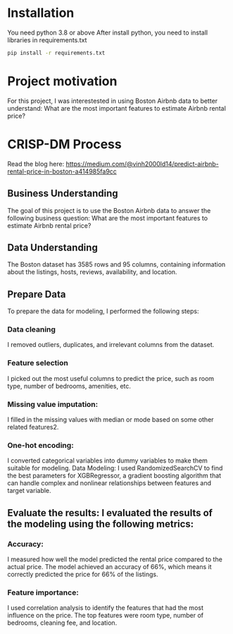 # Installation
You need python 3.8 or above
After install python, you need to install libraries in requirements.txt
```bash
pip install -r requirements.txt
```
# Project motivation
For this project, I was interestested in using Boston Airbnb data to better understand: What are the most important features to estimate Airbnb rental price?

# CRISP-DM Process
Read the blog here: https://medium.com/@vinh2000ld14/predict-airbnb-rental-price-in-boston-a414985fa9cc
## Business Understanding
The goal of this project is to use the Boston Airbnb data to answer the following business question: What are the most important features to estimate Airbnb rental price?

## Data Understanding 
The Boston dataset has 3585 rows and 95 columns, containing information about the listings, hosts, reviews, availability, and location.

## Prepare Data
To prepare the data for modeling, I performed the following steps:

### Data cleaning
 I removed outliers, duplicates, and irrelevant columns from the dataset.
### Feature selection
 I picked out the most useful columns to predict the price, such as room type, number of bedrooms, amenities, etc.
### Missing value imputation:
 I filled in the missing values with median or mode based on some other related features2.
### One-hot encoding:
 I converted categorical variables into dummy variables to make them suitable for modeling.
Data Modeling: I used RandomizedSearchCV to find the best parameters for XGBRegressor, a gradient boosting algorithm that can handle complex and nonlinear relationships between features and target variable.

## Evaluate the results: I evaluated the results of the modeling using the following metrics:

### Accuracy: 
I measured how well the model predicted the rental price compared to the actual price. The model achieved an accuracy of 66%, which means it correctly predicted the price for 66% of the listings.
### Feature importance: 
I used correlation analysis to identify the features that had the most influence on the price. The top features were room type, number of bedrooms, cleaning fee, and location.
